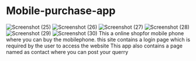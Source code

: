 # Mobile-purchase-app
![Screenshot (25)](https://user-images.githubusercontent.com/108385636/196796510-e265bc7a-1b02-495b-b969-f7c3560e5c49.png)
![Screenshot (26)](https://user-images.githubusercontent.com/108385636/196796518-c9ba662c-7444-44e3-af3e-98497b9873de.png)
![Screenshot (27)](https://user-images.githubusercontent.com/108385636/196796522-a699f6f0-ba06-401b-988f-207bce8cbf04.png)
![Screenshot (28)](https://user-images.githubusercontent.com/108385636/196796528-221cf2c3-88f4-4f3f-90b6-1dbe9ff8fb60.png)
![Screenshot (29)](https://user-images.githubusercontent.com/108385636/196796531-9ffac6dc-e52d-4501-9418-a5d2c9561e3f.png)
![Screenshot (30)](https://user-images.githubusercontent.com/108385636/196796534-92f7c7f4-c1ee-4dba-aed0-123c4be0c20f.png)
This a online shopfor mobile phone where you can buy the mobilephone.
this site contains a login page which is required by the user to access the website
This app also contains a page named as contact where you can post your querry
